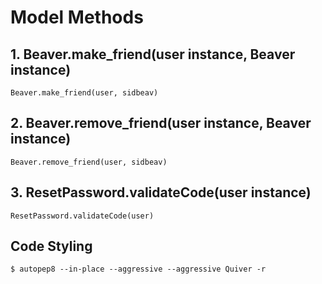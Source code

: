 # Model Methods

## 1. Beaver.make_friend(user instance, Beaver instance)
`Beaver.make_friend(user, sidbeav)`

## 2. Beaver.remove_friend(user instance, Beaver instance)
`Beaver.remove_friend(user, sidbeav)`

## 3. ResetPassword.validateCode(user instance)
`ResetPassword.validateCode(user)`

## Code Styling
`$ autopep8 --in-place --aggressive --aggressive Quiver -r`